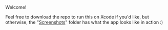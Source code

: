 Welcome!

Feel free to download the repo to run this on Xcode if you'd like, but otherwise, the "[Screenshots](https://github.com/dapofola/MyFitnessApp/tree/main/MyFitnessApp/Screenshots)" folder has what the app looks like in action :)
